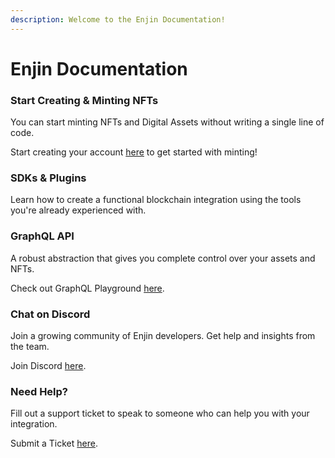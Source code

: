 ```yaml
---
description: Welcome to the Enjin Documentation!
---
```


# Enjin Documentation

### Start Creating & Minting NFTs

You can start minting NFTs and Digital Assets without writing a single line of code. 

Start creating your account [here](https://jumpnet.cloud.enjin.io/platform) to get started with minting!

### SDKs & Plugins

Learn how to create a functional blockchain integration using the tools you're already experienced with. 

### GraphQL API

A robust abstraction that gives you complete control over your assets and NFTs.

Check out GraphQL Playground [here](https://jumpnet.cloud.enjin.io/graphql/playground). 

### Chat on Discord

Join a growing community of Enjin developers. Get help and insights from the team. 

Join Discord [here](https://discord.com/invite/xCbHnEzAWE). 

### Need Help?

Fill out a support ticket to speak to someone who can help you with your integration.

Submit a Ticket [here](https://enjin.io/support/contact). 

